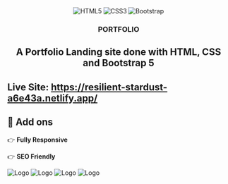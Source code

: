 <div align="center">
  <div>
    <img src="https://img.shields.io/badge/-HTML5-black?style=for-the-badge&logo=html5&logoColor=E34F26" alt="HTML5" />
    <img src="https://img.shields.io/badge/-CSS3-black?style=for-the-badge&logo=css3&logoColor=1572B6" alt="CSS3" />
    <img src="https://img.shields.io/badge/-Bootstrap-black?style=for-the-badge&logo=bootstrap&logoColor=7952B3" alt="Bootstrap" />

  </div>
  <h3 align="center">PORTFOLIO</h3>
  <h2>A Portfolio Landing site done with HTML, CSS and Bootstrap 5</h2>
</div>

## Live Site: https://resilient-stardust-a6e43a.netlify.app/



## <a name="features">🔋 Add ons</a>

👉 **Fully Responsive**

👉 **SEO Friendly**

![Logo](./images/1.png)
![Logo](./images/2.png)
![Logo](./images/3.png)
![Logo](./images/4.png)
